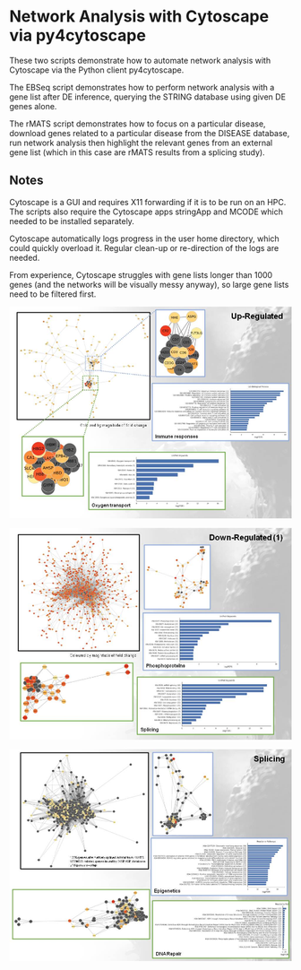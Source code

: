 # Network Analysis with Cytoscape via py4cytoscape
These two scripts demonstrate how to automate network analysis with Cytoscape via the Python client py4cytoscape.

The EBSeq script demonstrates how to perform network analysis with a gene list after DE inference, querying the STRING database using given DE genes alone.

The rMATS script demonstrates how to focus on a particular disease, download genes related to a particular disease from the DISEASE database, run network analysis then highlight the relevant genes from an external gene list (which in this case are rMATS results from a splicing study).


## Notes
Cytoscape is a GUI and requires X11 forwarding if it is to be run on an HPC. The scripts also require the Cytoscape apps stringApp and MCODE which needed to be installed separately.

Cytoscape automatically logs progress in the user home directory, which could quickly overload it. Regular clean-up or re-direction of the logs are needed.

From experience, Cytoscape struggles with gene lists longer than 1000 genes (and the networks will be visually messy anyway), so large gene lists need to be filtered first.

![Up-regulated](/img/up-regulated.jpg)

![Down-regulated](/img/down-regulated.jpg)

![Splicing](/img/splicing.jpg)
